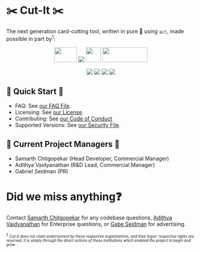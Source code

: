 # ✂️ Cut-It ✂️ 

 The next generation card-cutting tool, written in pure 🐍 using ``🇶🇹``, made possible in part by<sup>1</sup>:
 <p align="center" style="vertical-align: middle">
  <img width="60" height="40"src="https://static.wixstatic.com/media/bb0ec7_3b435e3b0a14461f95327d3df055eb1f~mv2.png/v1/fill/w_66,h_47,al_c,q_85,usm_0.66_1.00_0.01/New%2520Logo%2520(1)_edited.webp">
  <img src="https://www.tabroom.com/lib/images/nsda-header-logo.png">
  <img width="40" height="40" src="https://ispeechanddebate.com/wp-content/uploads/2019/10/logo.png">
  <img width="120" height="40"src="//static1.squarespace.com/static/5f26341f58afd239efadaf01/t/6035e654beb68e696f82e79f/1618553602717/?format=1500w">
</p>
<p align="center">
    <img src="https://img.shields.io/endpoint?color=green&url=https%3A%2F%2Fapi.jsonbin.io%2Fb%2F6042e0a7121bf907dd96fa4a%2F2">
    <img src="https://img.shields.io/endpoint?url=https%3A%2F%2Fapi.jsonbin.io%2Fb%2F6042e0a7121bf907dd96fa4a%2F6">
    <img src="https://img.shields.io/endpoint?color=green&url=https%3A%2F%2Fapi.jsonbin.io%2Fb%2F6042e0a7121bf907dd96fa4a%2F7">
    <img src="https://img.shields.io/endpoint?color=green&url=https%3A%2F%2Fapi.jsonbin.io%2Fb%2F6042e0a7121bf907dd96fa4a%2F8">
</p>

## 🚀 Quick Start 🚀
- FAQ: See [our FAQ File](/FAQ.md).
- Licensing: See [our License](/LICENSE).
- Contributing: See [our Code of Conduct](/CODEOFCONDUCT.md#2-contributing)
- Supported Versions: See [our Security File](/SECURITY.md#supported-versions).

## 📝 Current Project Managers 📝
- Samarth Chitgopekar (Head Developer, Commercial Manager)
- Adithya Vaidyanathan (R&D Lead, Commercial Manager)
- Gabriel Seidman (PR)

# Did we miss anything❓
Contact [Samarth Chitgopekar](mailto:sam@chitgopekar.tech) for any codebase questions, [Adithya Vaidyanathan](mailto:adithya@offtimeroadmap.com) for Enterprise questions, or [Gabe Seidman](mailto:gabe@offtimeroadmap.com) for advertising.

<sup>1 <sub>*Cut-It does not claim endorsement by these respective organizations, and their logos' respective rights are reserved. It is simply through the direct actions of these institutions which enabled the project to begin and grow.*</sup></sub>